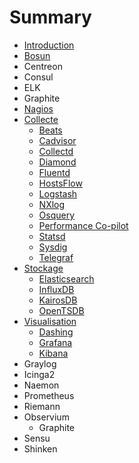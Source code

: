 # Summary

* [Introduction](README.md)
* [Bosun](monitoring/bosun.md)
* Centreon
* Consul
* ELK
* Graphite
* [Nagios](monitoring/nagios.md)
* [Collecte](collect/README.md)
   * [Beats](collect/beats.md)
   * [Cadvisor](collect/cadvisor.md)
   * [Collectd](collect/collectd.md)
   * [Diamond](collect/diamond.md)
   * [Fluentd](collect/fluentd.md)
   * [HostsFlow](collect/hostsflow.md)
   * [Logstash](collect/logstash.md)
   * [NXlog](collect/nxlog.md)
   * [Osquery](collect/osquery.md)
   * [Performance Co-pilot](collect/pcp.md)
   * [Statsd](collect/statsd.md)
   * [Sysdig](collect/sysdig.md)
   * [Telegraf](collect/telegraf.md)
* [Stockage](store/README.md)
   * [Elasticsearch](store/elasticsearch.md)
   * [InfluxDB](store/influxdb.md)
   * [KairosDB](store/kairosdb.md)
   * [OpenTSDB](store/opentsdb.md)
* [Visualisation](view/README.md)
   * [Dashing](view/dashing.md)
   * [Grafana](view/grafana.md)
   * [Kibana](view/kibana.md)
* Graylog
* Icinga2
* Naemon
* Prometheus
* Riemann
* Observium
   * Graphite
* Sensu
* Shinken


